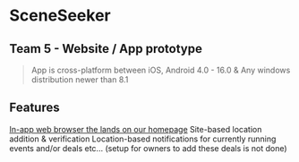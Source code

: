 # SceneSeeker
## Team 5 - Website / App prototype

> App is cross-platform between iOS, Android 4.0 - 16.0 & Any windows distribution newer than 8.1

## Features
[In-app web browser the lands on our homepage](https://planb.gay/ss.php)
Site-based location addition & verification
Location-based notifications for currently running events and/or deals etc... (setup for owners to add these deals is not done)
